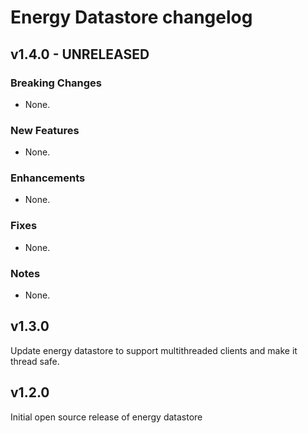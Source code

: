 # Energy Datastore changelog

## v1.4.0 - UNRELEASED

### Breaking Changes
* None.

### New Features
* None.

### Enhancements
* None.

### Fixes
* None.

### Notes
* None.

## v1.3.0

Update energy datastore to support multithreaded clients
and make it thread safe.

## v1.2.0

Initial open source release of energy datastore

